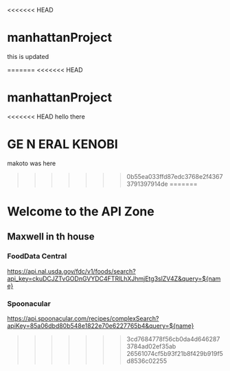 <<<<<<< HEAD
# manhattanProject

this is updated

=======
<<<<<<< HEAD
# manhattanProject

<<<<<<< HEAD
hello there

GE N ERAL KENOBI
=======
makoto was here

>>>>>>> 0b55ea033ffd87edc3768e2f43673791397914de
=======
# Welcome to the API Zone

## Maxwell in th house

### FoodData Central
https://api.nal.usda.gov/fdc/v1/foods/search?api_key=ckuDCJZTvGODnGVYDC4FTRlLhXJhmjEtg3slZV4Z&query=${name}


### Spoonacular
https://api.spoonacular.com/recipes/complexSearch?apiKey=85a06dbd80b548e1822e70e6227765b4&query=${name}
>>>>>>> 3cd7684778f56cb0da4d6462873784ad02ef35ab
>>>>>>> 26561074cf5b93f21b8f429b919f5d8536c02255
